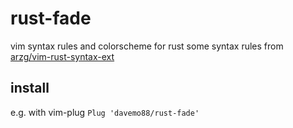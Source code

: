 # rust-fade
vim syntax rules and colorscheme for rust
some syntax rules from [arzg/vim-rust-syntax-ext](https://github.com/arzg/vim-rust-syntax-ext)

## install
e.g. with vim-plug
`Plug 'davemo88/rust-fade'`
